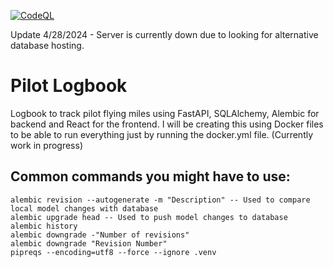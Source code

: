 [![CodeQL](https://github.com/jfladhq/pilot_logbook/actions/workflows/codeql-analysis.yml/badge.svg)](https://github.com/jfladhq/pilot_logbook/actions/workflows/codeql-analysis.yml)

Update 4/28/2024 - Server is currently down due to looking for alternative database hosting.

# Pilot Logbook

Logbook to track pilot flying miles using FastAPI, SQLAlchemy, Alembic for backend and React for the frontend. I will be creating this using Docker files to be able to run everything just by running the 
docker.yml file. (Currently work in progress)

## Common commands you might have to use:
``` 
alembic revision --autogenerate -m "Description" -- Used to compare local model changes with database
alembic upgrade head -- Used to push model changes to database
alembic history
alembic downgrade -"Number of revisions"
alembic downgrade "Revision Number"
pipreqs --encoding=utf8 --force --ignore .venv
```
